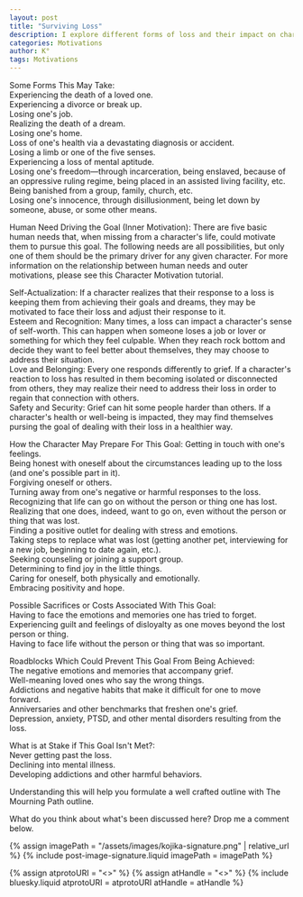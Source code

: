 ```yaml
---
layout: post
title: "Surviving Loss"
description: I explore different forms of loss and their impact on character development, from death of loved ones to loss of freedom or innocence. By examining how these experiences connect to basic human needs like self-actualization and belonging, I provide a framework for understanding character motivation and growth through grief. I break down the preparatory steps characters might take to overcome loss, potential sacrifices they'll face, and roadblocks they'll encounter, while emphasizing the high stakes of failing to process grief properly. This helps writers craft more authentic character arcs around themes of loss and recovery.
categories: Motivations
author: K°
tags: Motivations
---
```


Some Forms This May Take:  
Experiencing the death of a loved one.  
Experiencing a divorce or break up.  
Losing one's job.  
Realizing the death of a dream.  
Losing one's home.  
Loss of one's health via a devastating diagnosis or accident.  
Losing a limb or one of the five senses.  
Experiencing a loss of mental aptitude.  
Losing one's freedom—through incarceration, being enslaved, because of an oppressive ruling regime, being placed in an assisted living facility, etc.  
Being banished from a group, family, church, etc.  
Losing one's innocence, through disillusionment, being let down by someone, abuse, or some other means.  

Human Need Driving the Goal (Inner Motivation):
There are five basic human needs that, when missing from a character's life, could motivate them to pursue this goal. The following needs are all possibilities, but only one of them should be the primary driver for any given character. For more information on the relationship between human needs and outer motivations, please see this Character Motivation tutorial.

Self-Actualization: If a character realizes that their response to a loss is keeping them from achieving their goals and dreams, they may be motivated to face their loss and adjust their response to it.  
Esteem and Recognition: Many times, a loss can impact a character's sense of self-worth. This can happen when someone loses a job or lover or something for which they feel culpable. When they reach rock bottom and decide they want to feel better about themselves, they may choose to address their situation.  
Love and Belonging: Every one responds differently to grief. If a character's reaction to loss has resulted in them becoming isolated or disconnected from others, they may realize their need to address their loss in order to regain that connection with others.  
Safety and Security: Grief can hit some people harder than others. If a character's health or well-being is impacted, they may find themselves pursing the goal of dealing with their loss in a healthier way.  

How the Character May Prepare For This Goal:
Getting in touch with one's feelings.  
Being honest with oneself about the circumstances leading up to the loss (and one's possible part in it).  
Forgiving oneself or others.  
Turning away from one's negative or harmful responses to the loss.  
Recognizing that life can go on without the person or thing one has lost.  
Realizing that one does, indeed, want to go on, even without the person or thing that was lost.  
Finding a positive outlet for dealing with stress and emotions.  
Taking steps to replace what was lost (getting another pet, interviewing for a new job, beginning to date again, etc.).  
Seeking counseling or joining a support group.  
Determining to find joy in the little things.  
Caring for oneself, both physically and emotionally.  
Embracing positivity and hope.  

Possible Sacrifices or Costs Associated With This Goal:  
Having to face the emotions and memories one has tried to forget.  
Experiencing guilt and feelings of disloyalty as one moves beyond the lost person or thing.  
Having to face life without the person or thing that was so important.  

Roadblocks Which Could Prevent This Goal From Being Achieved:  
The negative emotions and memories that accompany grief.  
Well-meaning loved ones who say the wrong things.  
Addictions and negative habits that make it difficult for one to move forward.  
Anniversaries and other benchmarks that freshen one's grief.  
Depression, anxiety, PTSD, and other mental disorders resulting from the loss.  

What is at Stake if This Goal Isn't Met?:  
Never getting past the loss.  
Declining into mental illness.  
Developing addictions and other harmful behaviors. 

Understanding this will help you formulate a well crafted outline with The Mourning Path outline.

What do you think about what's been discussed here? Drop me a comment below.

<!-- signature -->
{% assign imagePath = "/assets/images/kojika-signature.png" | relative_url %}
{% include post-image-signature.liquid imagePath = imagePath %}

<!-- comments -->
{% assign atprotoURI = "<<atprotoURI>>" %}
{% assign atHandle = "<<atHandle>>" %}
{% include bluesky.liquid atprotoURI = atprotoURI atHandle = atHandle %}
